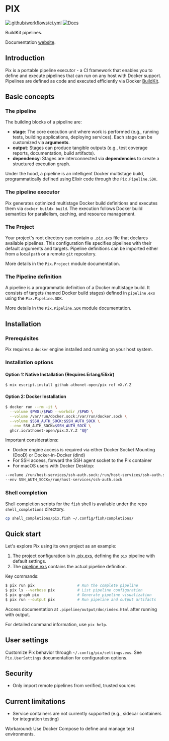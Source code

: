 # PIX

[![.github/workflows/ci.yml](https://github.com/athonet-open/pix/actions/workflows/ci.yml/badge.svg)](https://github.com/athonet-open/pix/actions/workflows/ci.yml) [![Docs](https://img.shields.io/badge/docs-latest-green.svg)](https://athonet-open.github.io/pix)

BuildKit pipelines.

Documentation [website](https://athonet-open.github.io/pix).

## Introduction

Pix is a portable pipeline executor - a CI framework that enables you to define and execute pipelines that can run on any host with Docker support. Pipelines are defined as code and executed efficiently via Docker [BuildKit](https://github.com/moby/buildkit).

## Basic concepts

### The pipeline

The building blocks of a pipeline are:
- **stage**: The core execution unit where work is performed (e.g., running tests, building applications, deploying services). Each stage can be customized via **arguments**.
- **output**: Stages can produce tangible outputs (e.g., test coverage reports, documentation, build artifacts).
- **dependency**: Stages are interconnected via **dependencies** to create a structured execution graph.

Under the hood, a pipeline is an intelligent Docker multistage build, programmatically defined using Elixir code through the `Pix.Pipeline.SDK`.

### The pipeline executor

Pix generates optimized multistage Docker build definitions and executes them via `docker buildx build`.
The execution follows Docker build semantics for parallelism, caching, and resource management.

### The Project

Your project's root directory can contain a `.pix.exs` file that declares available pipelines.
This configuration file specifies pipelines with their default arguments and targets.
Pipeline definitions can be imported either from a local `path` or a remote `git` repository.

More details in the `Pix.Project` module documentation.

### The Pipeline definition

A pipeline is a programmatic definition of a Docker multistage build.
It consists of targets (named Docker build stages) defined in `pipeline.exs` using the `Pix.Pipeline.SDK`.

More details in the `Pix.Pipeline.SDK` module documentation.

## Installation

### Prerequisites

Pix requires a `docker` engine installed and running on your host system.

### Installation options

#### Option 1: Native Installation (Requires Erlang/Elixir)

```bash
$ mix escript.install github athonet-open/pix ref vX.Y.Z
```

#### Option 2: Docker Installation

```bash
$ docker run --rm -it \
  --volume $PWD:/$PWD --workdir /$PWD \
  --volume /var/run/docker.sock:/var/run/docker.sock \
  --volume $SSH_AUTH_SOCK:$SSH_AUTH_SOCK \
  --env SSH_AUTH_SOCK=$SSH_AUTH_SOCK \
  ghcr.io/athonet-open/pix:X.Y.Z "$@"
```

Important considerations:
- Docker engine access is required via either Docker Socket Mounting (DooD) or Docker-in-Docker (dind)
- For SSH access, forward the SSH agent socket to the Pix container
- For macOS users with Docker Desktop:
```bash
--volume /run/host-services/ssh-auth.sock:/run/host-services/ssh-auth.sock \
--env SSH_AUTH_SOCK=/run/host-services/ssh-auth.sock
```

### Shell completion

Shell completion scripts for the `fish` shell is available under the repo `shell_completions` directory.

```bash
cp shell_completions/pix.fish ~/.config/fish/completions/
```

## Quick start

Let's explore Pix using its own project as an example:

1. The project configuration is in [.pix.exs](https://github.com/athonet-open/pix/blob/main/.pix.exs), defining the `pix` pipeline with default settings.
2. The [pipeline.exs](https://github.com/athonet-open/pix/blob/main/pipeline.exs) contains the actual pipeline definition.

Key commands:

```bash
$ pix run pix                   # Run the complete pipeline
$ pix ls --verbose pix          # List pipeline configuration
$ pix graph pix                 # Generate pipeline visualization
$ pix run --output pix          # Run pipeline and output artifacts
```

Access documentation at `.pipeline/output/doc/index.html` after running with output.

For detailed command information, use `pix help`.

## User settings

Customize Pix behavior through `~/.config/pix/settings.exs`.
See `Pix.UserSettings` documentation for configuration options.

## Security

- Only import remote pipelines from verified, trusted sources

## Current limitations

- Service containers are not currently supported (e.g., sidecar containers for integration testing)

Workaround: Use Docker Compose to define and manage test environments.
